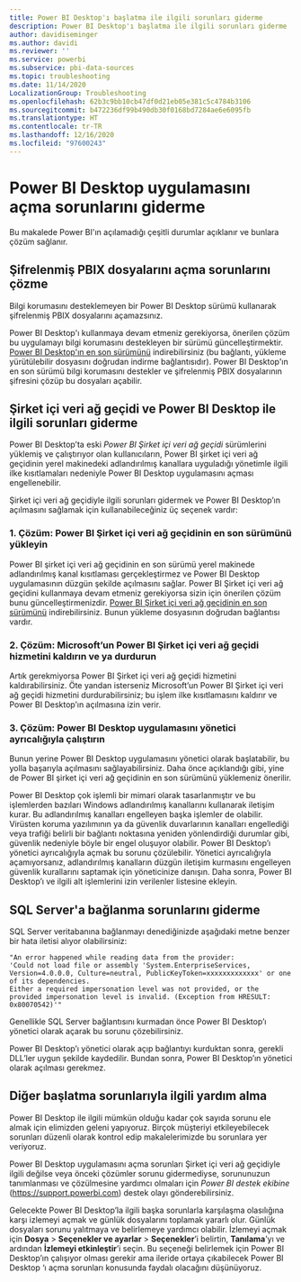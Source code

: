 ```yaml
---
title: Power BI Desktop'ı başlatma ile ilgili sorunları giderme
description: Power BI Desktop'ı başlatma ile ilgili sorunları giderme
author: davidiseminger
ms.author: davidi
ms.reviewer: ''
ms.service: powerbi
ms.subservice: pbi-data-sources
ms.topic: troubleshooting
ms.date: 11/14/2020
LocalizationGroup: Troubleshooting
ms.openlocfilehash: 62b3c9bb10cb47df0d21eb05e381c5c4784b3106
ms.sourcegitcommit: b472236df99b490db30f0168bd7284ae6e6095fb
ms.translationtype: HT
ms.contentlocale: tr-TR
ms.lasthandoff: 12/16/2020
ms.locfileid: "97600243"
---
```

# <a name="troubleshoot-opening-power-bi-desktop"></a>Power BI Desktop uygulamasını açma sorunlarını giderme

Bu makalede Power BI'ın açılamadığı çeşitli durumlar açıklanır ve bunlara çözüm sağlanır. 

## <a name="resolve-issues-with-opening-encrypted-pbix-files"></a>Şifrelenmiş PBIX dosyalarını açma sorunlarını çözme

Bilgi korumasını desteklemeyen bir Power BI Desktop sürümü kullanarak şifrelenmiş PBIX dosyalarını açamazsınız.

Power BI Desktop'ı kullanmaya devam etmeniz gerekiyorsa, önerilen çözüm bu uygulamayı bilgi korumasını destekleyen bir sürümü güncelleştirmektir. [Power BI Desktop'ın en son sürümünü](https://www.microsoft.com/download/confirmation.aspx?id=58494) indirebilirsiniz (bu bağlantı, yükleme yürütülebilir dosyasını doğrudan indirme bağlantısıdır). Power BI Desktop'ın en son sürümü bilgi korumasını destekler ve şifrelenmiş PBIX dosyalarının şifresini çözüp bu dosyaları açabilir.

###

## <a name="resolve-issues-with-the-on-premises-data-gateway-and-power-bi-desktop"></a>Şirket içi veri ağ geçidi ve Power BI Desktop ile ilgili sorunları giderme

Power BI Desktop’ta eski *Power BI Şirket içi veri ağ geçidi* sürümlerini yüklemiş ve çalıştırıyor olan kullanıcıların, Power BI şirket içi veri ağ geçidinin yerel makinedeki adlandırılmış kanallara uyguladığı yönetimle ilgili ilke kısıtlamaları nedeniyle Power BI Desktop uygulamasını açması engellenebilir.

Şirket içi veri ağ geçidiyle ilgili sorunları gidermek ve Power BI Desktop’ın açılmasını sağlamak için kullanabileceğiniz üç seçenek vardır:

### <a name="resolution-1-install-the-latest-version-of-power-bi-on-premises-data-gateway"></a>1\. Çözüm: Power BI Şirket içi veri ağ geçidinin en son sürümünü yükleyin

Power BI şirket içi veri ağ geçidinin en son sürümü yerel makinede adlandırılmış kanal kısıtlaması gerçekleştirmez ve Power BI Desktop uygulamasının düzgün şekilde açılmasını sağlar. Power BI Şirket içi veri ağ geçidini kullanmaya devam etmeniz gerekiyorsa sizin için önerilen çözüm bunu güncelleştirmenizdir. [Power BI Şirket içi veri ağ geçidinin en son sürümünü](https://go.microsoft.com/fwlink/?LinkId=698863) indirebilirsiniz. Bunun yükleme dosyasının doğrudan bağlantısı vardır.

### <a name="resolution-2-uninstall-or-stop-the-power-bi-on-premises-data-gateway-microsoft-service"></a>2\. Çözüm: Microsoft’un Power BI Şirket içi veri ağ geçidi hizmetini kaldırın ve ya durdurun

Artık gerekmiyorsa Power BI Şirket içi veri ağ geçidi hizmetini kaldırabilirsiniz. Öte yandan isterseniz Microsoft’un Power BI Şirket içi veri ağ geçidi hizmetini durdurabilirsiniz; bu işlem ilke kısıtlamasını kaldırır ve Power BI Desktop’ın açılmasına izin verir.

### <a name="resolution-3-run-power-bi-desktop-with-administrator-privilege"></a>3\. Çözüm: Power BI Desktop uygulamasını yönetici ayrıcalığıyla çalıştırın

Bunun yerine Power BI Desktop uygulamasını yönetici olarak başlatabilir, bu yolla başarıyla açılmasını sağlayabilirsiniz. Daha önce açıklandığı gibi, yine de Power BI şirket içi veri ağ geçidinin en son sürümünü yüklemeniz önerilir.

Power BI Desktop çok işlemli bir mimari olarak tasarlanmıştır ve bu işlemlerden bazıları Windows adlandırılmış kanallarını kullanarak iletişim kurar. Bu adlandırılmış kanalları engelleyen başka işlemler de olabilir. Virüsten koruma yazılımının ya da güvenlik duvarlarının kanalları engellediği veya trafiği belirli bir bağlantı noktasına yeniden yönlendirdiği durumlar gibi, güvenlik nedeniyle böyle bir engel oluşuyor olabilir. Power BI Desktop’ı yönetici ayrıcalığıyla açmak bu sorunu çözülebilir. Yönetici ayrıcalığıyla açamıyorsanız, adlandırılmış kanalların düzgün iletişim kurmasını engelleyen güvenlik kurallarını saptamak için yöneticinize danışın. Daha sonra, Power BI Desktop’ı ve ilgili alt işlemlerini izin verilenler listesine ekleyin.

## <a name="resolve-issues-when-connecting-to-sql-server"></a>SQL Server'a bağlanma sorunlarını giderme

SQL Server veritabanına bağlanmayı denediğinizde aşağıdaki metne benzer bir hata iletisi alıyor olabilirsiniz:

`"An error happened while reading data from the provider:`\
`'Could not load file or assembly 'System.EnterpriseServices, Version=4.0.0.0, Culture=neutral, PublicKeyToken=xxxxxxxxxxxxx' or one of its dependencies.`\
`Either a required impersonation level was not provided, or the provided impersonation level is invalid. (Exception from HRESULT: 0x80070542)'"`

Genellikle SQL Server bağlantısını kurmadan önce Power BI Desktop’ı yönetici olarak açarak bu sorunu çözebilirsiniz.

Power BI Desktop’ı yönetici olarak açıp bağlantıyı kurduktan sonra, gerekli DLL’ler uygun şekilde kaydedilir. Bundan sonra, Power BI Desktop’ın yönetici olarak açılması gerekmez.

## <a name="get-help-with-other-launch-issues"></a>Diğer başlatma sorunlarıyla ilgili yardım alma

Power BI Desktop ile ilgili mümkün olduğu kadar çok sayıda sorunu ele almak için elimizden geleni yapıyoruz. Birçok müşteriyi etkileyebilecek sorunları düzenli olarak kontrol edip makalelerimizde bu sorunlara yer veriyoruz.

Power BI Desktop uygulamasını açma sorunları Şirket içi veri ağ geçidiyle ilgili değilse veya önceki çözümler sorunu gidermediyse, sorununuzun tanımlanması ve çözülmesine yardımcı olmaları için *Power BI destek ekibine* (<https://support.powerbi.com>) destek olayı gönderebilirsiniz.

Gelecekte Power BI Desktop’la ilgili başka sorunlarla karşılaşma olasılığına karşı izlemeyi açmak ve günlük dosyalarını toplamak yararlı olur. Günlük dosyaları sorunu yalıtmaya ve belirlemeye yardımcı olabilir. İzlemeyi açmak için **Dosya** > **Seçenekler ve ayarlar** > **Seçenekler**’i belirtin, **Tanılama**’yı ve ardından **İzlemeyi etkinleştir**’i seçin. Bu seçeneği belirlemek için Power BI Desktop’ın çalışıyor olması gerekir ama ileride ortaya çıkabilecek Power BI Desktop ‘ı açma sorunları konusunda faydalı olacağını düşünüyoruz.
